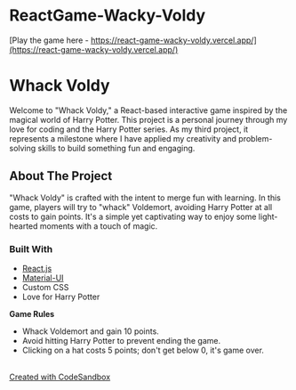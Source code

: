 # ReactGame-Wacky-Voldy
[Play the game here - https://react-game-wacky-voldy.vercel.app/](https://react-game-wacky-voldy.vercel.app/)
<br />

# Whack Voldy

Welcome to "Whack Voldy," a React-based interactive game inspired by the magical world of Harry Potter. This project is a personal journey through my love for coding and the Harry Potter series. As my third project, it represents a milestone where I have applied my creativity and problem-solving skills to build something fun and engaging.

## About The Project

"Whack Voldy" is crafted with the intent to merge fun with learning. In this game, players will try to "whack" Voldemort, avoiding Harry Potter at all costs to gain points. It's a simple yet captivating way to enjoy some light-hearted moments with a touch of magic.

### Built With

- [React.js](https://reactjs.org/)
- [Material-UI](https://mui.com/)
- Custom CSS
- Love for Harry Potter

 **Game Rules**
 <br />
 
- Whack Voldemort and gain 10 points.
- Avoid hitting Harry Potter to prevent ending the game.
- Clicking on a hat costs 5 points; don't get below 0, it's game over.






<br /> [Created with CodeSandbox](https://codesandbox.io/p/sandbox/wacky-voldy-prog3-lf7wdl?file=%2Fsrc%2FApp.js) <br /> 
